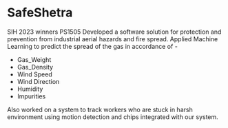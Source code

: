 # SafeShetra
SIH 2023 winners PS1505
Developed a software solution for protection and prevention from industrial aerial hazards and fire spread.
Applied Machine Learning to predict the spread of the gas in accordance of -
* Gas_Weight
* Gas_Density
* Wind Speed
* Wind Direction
* Humidity
* Impurities 

Also worked on a system to track workers who are stuck in harsh environment using motion detection and chips integrated with our system.
